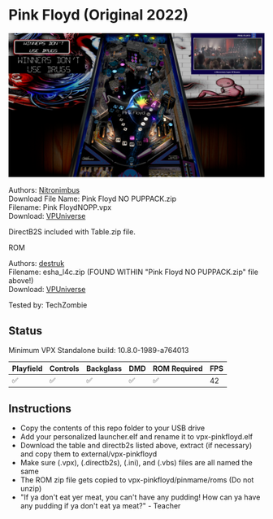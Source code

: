 # Pink Floyd (Original 2022)

![Table Preview](../../images/vpx-pinkfloyd.png)

Authors: [Nitronimbus](https://vpuniverse.com/profile/10144-nitronimbus/)  
Download File Name: Pink Floyd NO PUPPACK.zip  
Filename: Pink FloydNOPP.vpx  
Download: [VPUniverse](https://vpuniverse.com/files/file/10341-pink-floyd-vpx-cw-pup-pack/)

DirectB2S included with Table.zip file. 

ROM

Authors: [destruk](https://www.vpforums.org/index.php?showuser=5)  
Filename: esha_l4c.zip (FOUND WITHIN "Pink Floyd NO PUPPACK.zip" file above!)  
Download: [VPUniverse](https://vpuniverse.com/files/file/10341-pink-floyd-vpx-cw-pup-pack/)

Tested by: TechZombie

## Status 

Minimum VPX Standalone build: 10.8.0-1989-a764013

| Playfield | Controls | Backglass | DMD | ROM Required | FPS | 
|-----------|----------|-----------|-----|--------------|-----|
| :white_check_mark: | :white_check_mark: | :white_check_mark: | :white_check_mark: | :white_check_mark: | 42 |

## Instructions

- Copy the contents of this repo folder to your USB drive
- Add your personalized launcher.elf and rename it to vpx-pinkfloyd.elf
- Download the table and directb2s listed above, extract (if necessary) and copy them to external/vpx-pinkfloyd
- Make sure (.vpx), (.directb2s), (.ini), and (.vbs) files are all named the same
- The ROM zip file gets copied to vpx-pinkfloyd/pinmame/roms (Do not unzip)
- "If ya don't eat yer meat, you can't have any pudding! How can ya have any pudding if ya don't eat ya meat?" - Teacher

